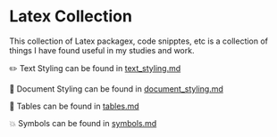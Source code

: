 # Latex Collection

This collection of Latex packagex, code snipptes, etc is a collection of things I have found useful in my studies and work.

✏️ Text Styling can be found in [text_styling.md](text_styling.md)

📝 Document Styling can be found in [document_styling.md](document_styling.md)

🍱 Tables can be found in [tables.md](tables.md)

💥 Symbols can be found in [symbols.md](symbols.md)
